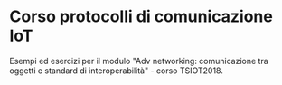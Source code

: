 # Corso protocolli di comunicazione IoT

Esempi ed esercizi per il modulo "Adv networking: comunicazione tra oggetti e standard di interoperabilità" - corso TSIOT2018.
